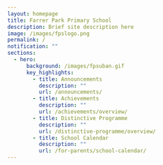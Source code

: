 ```yaml
---
layout: homepage
title: Farrer Park Primary School
description: Brief site description here
image: /images/fpslogo.png
permalink: /
notification: ""
sections:
  - hero:
      background: /images/fpsuban.gif
      key_highlights:
        - title: Announcements
          description: ""
          url: /announcements/
        - title: Achievements
          description: ""
          url: /achievements/overview/
        - title: Distinctive Programme
          description: ""
          url: /distinctive-programme/overview/
        - title: School Calendar
          description: ""
          url: /for-parents/school-calendar/
---
```

